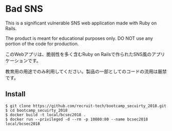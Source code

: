 # Bad SNS

This is a significant vulnerable SNS web application made with Ruby on Rails.

The product is meant for educational purposes only.
DO NOT use any portion of the code for production.

このWebアプリは、脆弱性を多く含むRuby on Railsで作られたSNS風のアプリケーションです。

教育用の用途でのみ利用してください。製品の一部としてのコードの流用は厳禁です。

## Install

    $ git clone https://github.com/recruit-tech/bootcamp_secuirty_2018.git
    $ cd bootcamp_secuirty_2018
    $ docker build -t local/bcsec2018 .
    $ docker run --privileged -d --rm -p 10080:80 --name bcsec2018 local/bcsec2018

